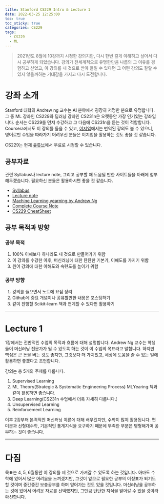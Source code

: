 ```yaml
---
title: Stanford CS229 Intro & Lecture 1
date: 2022-03-25 12:25:00
toc: true
toc_sticky: true
categories: CS229
tags:
  - CS229
  - ML
---
```


> 2021년도 8월에 10강까지 시청한 강의지만, 다시 한번 깊게 이해하고 싶어서 다시 공부하게 되었습니다.
> 강의가 전세계적으로 유명한만큼 나름의 그 이유를 경험하고 싶었고, 이 강의를 내 것으로 받아 들일 수 있다면 그 어떤 강의도 잘할 수 있지 않을까하는 기대감을 가지고 다시 도전합니다.

# 강좌 소개

Stanford 대학의 Andrew ng 교수는 AI 분야에서 굉장히 저명한 분으로 유명합니다.  
그 중 ML 강좌인 CS229와 딥러닝 강좌인 CS231n은 오랫동안 가장 인기있는 강좌입니다.
순서는 CS229를 먼저 수강하고 그 다음에 CS231n을 듣는 것이 적합합니다.
Coursera에서도 이 강의를 들을 수 있고, [이지업](https://www.easyupclass.com/course/56/about)에서는 번역된 강의도 볼 수 있으니,   
영어로만 수업을 따라가기 어려우신 분들은 이지업을 활용하는 것도 좋을 것 같습니다.  

CS229는 현재 [유튜브](https://youtu.be/jGwO_UgTS7I)에서 무료로 시청할 수 있습니다.

## 공부자료
관련 Syllabus나 lecture note, 그리고 공부할 때 도움될 만한 사이트들을 아래에 첨부해두겠습니다.
필요하신 분들은 활용하시면 좋을 것 같습니다.

- [Syllabus](http://cs229.stanford.edu/syllabus-fall2020.html)
- [Lecture note](https://see.stanford.edu/materials/aimlcs229/cs229-notes1.pdf)
- [Machine Learning yearning by Andrew Ng](https://tensorflow.blog/tag/machine-learning-yearning/)
- [Complete Course Note](http://www.holehouse.org/mlclass/)
- [CS229 CheatSheet](https://stanford.edu/~shervine/teaching/cs-229/cheatsheet-supervised-learning)


## 공부 목적과 방향

### 공부 목적
1. 100% 이해보다 하나라도 내 것으로 만들어가기 위함
2. 이 강의를 수강한 이후, 머신러닝에 대한 탄탄한 기본기, 이해도를 가지기 위함
3. 원어 강의에 대한 이해도와 숙련도를 높이기 위함

### 공부 방향
1. 강의를 들으면서 노트에 요점 정리
2. Github에 중요 개념이나 공유할만한 내용은 포스팅하기
3. 같이 진행할 Scikit-learn 책과 연계할 수 있다면 활용하기

***
# Lecture 1

1강에서는 전반적인 수업의 목적과 흐름에 대해 설명합니다.
Andrew Ng 교수는 학생들이 머신러닝 전문가가 될 수 있도록 하는 것이 이 수업의 목표라고 말합니다.
하지만 핵심은 큰 돈을 버는 것도 좋지만, 그것보다 더 가치있고, 세상에 도움을 줄 수 있는 일에 활용하면 좋겠다고 조언합니다.

강의는 총 5개의 주제를 다룹니다.
1. Supervised Learning
2. ML Theory(Strategic & Systematic Engineering Process) MLYearing 책과 같이 활용하면 좋습니다.
3. Deep Learning(CS231n 수업에서 더욱 자세히 다룹니다.)
4. Unsupervised Learning
5. Reinforcement Learning

이후 2강부터 본격적인 머신러닝 이론에 대해 배우겠지만, 수학이 많이 활용됩니다. 
편미분과 선형대수학, 기본적인 통계지식을 요구하기 때문에 부족한 부분은 병형해가며 공부하는 것이 좋습니다.

***

# 다짐
목표는 4, 5, 6월동안 이 강의를 제 것으로 가져갈 수 있도록 하는 것입니다.
아마도 수학에 있어서 많은 어려움을 느끼겠지만, 그것이 앞으로 필요한 공부의 이정표가 되기도 할 것이며
중간중간 보충공부를 하며 얻어가는 것도 있을 것입니다. 
머신러닝을 공부하는 것에 있어서 어려운 자료를 선택했지만, 그만큼 탄탄한 지식을 얻어갈 수 있을 것이라 확신합니다.

